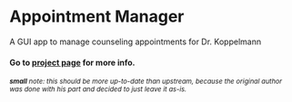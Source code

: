 # Appointment Manager
A GUI app to manage counseling appointments for Dr. Koppelmann

#### Go to [project page](http://database.underlandian.com) for more info.

<sub><i><b>small</b> note: this should be more up-to-date than upstream, because the original author was done with his part and decided to just leave it as-is.</i></sub>
